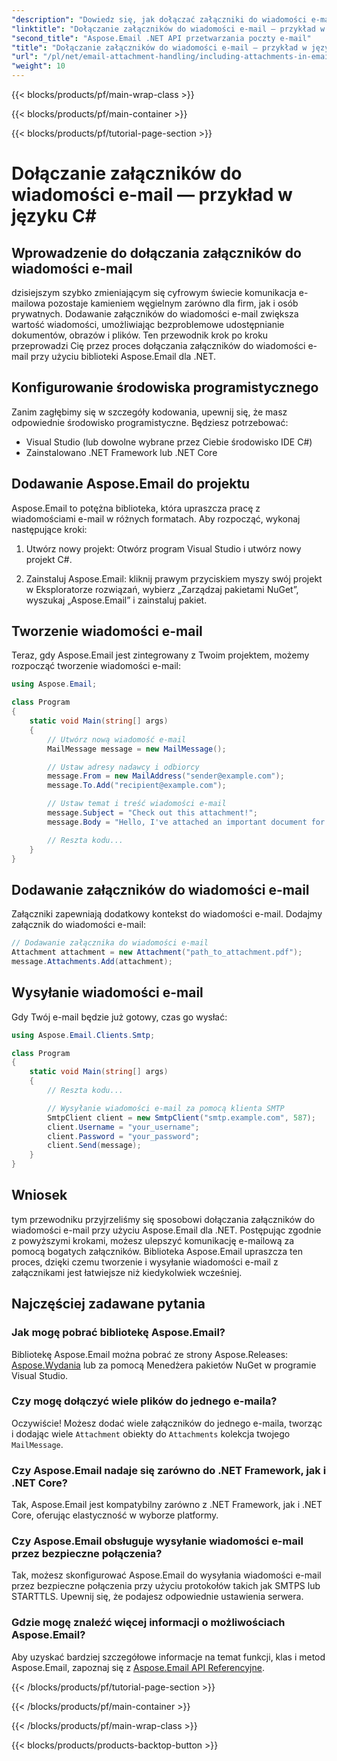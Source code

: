 ```yaml
---
"description": "Dowiedz się, jak dołączać załączniki do wiadomości e-mail za pomocą Aspose.Email dla .NET. Przewodnik krok po kroku z przykładem kodu C#."
"linktitle": "Dołączanie załączników do wiadomości e-mail — przykład w języku C#"
"second_title": "Aspose.Email .NET API przetwarzania poczty e-mail"
"title": "Dołączanie załączników do wiadomości e-mail — przykład w języku C#"
"url": "/pl/net/email-attachment-handling/including-attachments-in-email-csharp-example/"
"weight": 10
---
```


{{< blocks/products/pf/main-wrap-class >}}

{{< blocks/products/pf/main-container >}}

{{< blocks/products/pf/tutorial-page-section >}}

# Dołączanie załączników do wiadomości e-mail — przykład w języku C#


## Wprowadzenie do dołączania załączników do wiadomości e-mail

dzisiejszym szybko zmieniającym się cyfrowym świecie komunikacja e-mailowa pozostaje kamieniem węgielnym zarówno dla firm, jak i osób prywatnych. Dodawanie załączników do wiadomości e-mail zwiększa wartość wiadomości, umożliwiając bezproblemowe udostępnianie dokumentów, obrazów i plików. Ten przewodnik krok po kroku przeprowadzi Cię przez proces dołączania załączników do wiadomości e-mail przy użyciu biblioteki Aspose.Email dla .NET.

## Konfigurowanie środowiska programistycznego

Zanim zagłębimy się w szczegóły kodowania, upewnij się, że masz odpowiednie środowisko programistyczne. Będziesz potrzebować:

- Visual Studio (lub dowolne wybrane przez Ciebie środowisko IDE C#)
- Zainstalowano .NET Framework lub .NET Core

## Dodawanie Aspose.Email do projektu

Aspose.Email to potężna biblioteka, która upraszcza pracę z wiadomościami e-mail w różnych formatach. Aby rozpocząć, wykonaj następujące kroki:

1. Utwórz nowy projekt: Otwórz program Visual Studio i utwórz nowy projekt C#.

2. Zainstaluj Aspose.Email: kliknij prawym przyciskiem myszy swój projekt w Eksploratorze rozwiązań, wybierz „Zarządzaj pakietami NuGet”, wyszukaj „Aspose.Email” i zainstaluj pakiet.

## Tworzenie wiadomości e-mail

Teraz, gdy Aspose.Email jest zintegrowany z Twoim projektem, możemy rozpocząć tworzenie wiadomości e-mail:

```csharp
using Aspose.Email;

class Program
{
    static void Main(string[] args)
    {
        // Utwórz nową wiadomość e-mail
        MailMessage message = new MailMessage();

        // Ustaw adresy nadawcy i odbiorcy
        message.From = new MailAddress("sender@example.com");
        message.To.Add("recipient@example.com");

        // Ustaw temat i treść wiadomości e-mail
        message.Subject = "Check out this attachment!";
        message.Body = "Hello, I've attached an important document for you.";

        // Reszta kodu...
    }
}
```

## Dodawanie załączników do wiadomości e-mail

Załączniki zapewniają dodatkowy kontekst do wiadomości e-mail. Dodajmy załącznik do wiadomości e-mail:

```csharp
// Dodawanie załącznika do wiadomości e-mail
Attachment attachment = new Attachment("path_to_attachment.pdf");
message.Attachments.Add(attachment);
```

## Wysyłanie wiadomości e-mail

Gdy Twój e-mail będzie już gotowy, czas go wysłać:

```csharp
using Aspose.Email.Clients.Smtp;

class Program
{
    static void Main(string[] args)
    {
        // Reszta kodu...

        // Wysyłanie wiadomości e-mail za pomocą klienta SMTP
        SmtpClient client = new SmtpClient("smtp.example.com", 587);
        client.Username = "your_username";
        client.Password = "your_password";
        client.Send(message);
    }
}
```

## Wniosek

tym przewodniku przyjrzeliśmy się sposobowi dołączania załączników do wiadomości e-mail przy użyciu Aspose.Email dla .NET. Postępując zgodnie z powyższymi krokami, możesz ulepszyć komunikację e-mailową za pomocą bogatych załączników. Biblioteka Aspose.Email upraszcza ten proces, dzięki czemu tworzenie i wysyłanie wiadomości e-mail z załącznikami jest łatwiejsze niż kiedykolwiek wcześniej.

## Najczęściej zadawane pytania

### Jak mogę pobrać bibliotekę Aspose.Email?

Bibliotekę Aspose.Email można pobrać ze strony Aspose.Releases: [Aspose.Wydania](https://releases.aspose.com/email/net/) lub za pomocą Menedżera pakietów NuGet w programie Visual Studio.

### Czy mogę dołączyć wiele plików do jednego e-maila?

Oczywiście! Możesz dodać wiele załączników do jednego e-maila, tworząc i dodając wiele `Attachment` obiekty do `Attachments` kolekcja twojego `MailMessage`.

### Czy Aspose.Email nadaje się zarówno do .NET Framework, jak i .NET Core?

Tak, Aspose.Email jest kompatybilny zarówno z .NET Framework, jak i .NET Core, oferując elastyczność w wyborze platformy.

### Czy Aspose.Email obsługuje wysyłanie wiadomości e-mail przez bezpieczne połączenia?

Tak, możesz skonfigurować Aspose.Email do wysyłania wiadomości e-mail przez bezpieczne połączenia przy użyciu protokołów takich jak SMTPS lub STARTTLS. Upewnij się, że podajesz odpowiednie ustawienia serwera.

### Gdzie mogę znaleźć więcej informacji o możliwościach Aspose.Email?

Aby uzyskać bardziej szczegółowe informacje na temat funkcji, klas i metod Aspose.Email, zapoznaj się z [Aspose.Email API Referencyjne](https://reference.aspose.com/email/net/).

{{< /blocks/products/pf/tutorial-page-section >}}

{{< /blocks/products/pf/main-container >}}

{{< /blocks/products/pf/main-wrap-class >}}

{{< blocks/products/products-backtop-button >}}